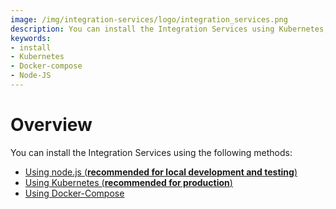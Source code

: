 ```yaml
---
image: /img/integration-services/logo/integration_services.png
description: You can install the Integration Services using Kubernetes, Docker-Compose or NodeJs. 
keywords:
- install
- Kubernetes
- Docker-compose
- Node-JS
---
```


# Overview

You can install the Integration Services using the following methods: 

* [Using node.js (**recommended for local development and testing**)](installation/node_setup.md)
* [Using Kubernetes (**recommended for production**)](installation/kubernetes/local_setup.md)
* [Using Docker-Compose](installation/docker_compose_setup.md)
